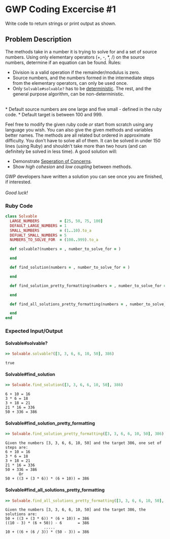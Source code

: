 # GWP Coding Excercise #1
Write code to return strings or print output as shown.

## Problem Description
The methods take in a number it is trying to solve for and a set of source numbers. Using only elementary operators (+, -, *, /) on the source numbers, determine if an equation can be found. Rules:
* Division is a valid operation if the remainder/modulus is zero.
* Source numbers, and the numbers formed in the intermediate steps from the elementary operators, can only be used once.
* Only `Solvable#solvable?` has to be [deterministic](https://en.wikipedia.org/wiki/Deterministic_algorithm). The rest, and the general purpose algorithm, can be non-deterministic.
<br />
* Default source numbers are one large and five small - defined in the ruby code.
* Default target is between 100 and 999.

Feel free to modify the given ruby code _or_ start from scratch using any language you wish. You can also give the given methods and variables better names. The methods are all related but ordered in approximate difficulty. You don't have to solve all of them. It can be solved in under 150 lines (using Ruby) and shouldn't take more than two hours (and can definitely be solved in less time). A good solution will:
* Demonstrate [Seperation of Concerns](https://en.wikipedia.org/wiki/Separation_of_concerns).
* Show _high cohesion_ and _low coupling_ between methods.

GWP developers have written a solution you can see once you are finished, if interested. <br />
<br />
*Good luck!*<br />

### Ruby Code
```ruby
class Solvable
  LARGE_NUMBERS         = [25, 50, 75, 100]
  DEFAULT_LARGE_NUMBERS = 1
  SMALL_NUMBERS         = (1..10).to_a
  DEFUALT_SMALL_NUMBERS = 5
  NUMBERS_TO_SOLVE_FOR  = (100..999).to_a

  def solvable?(numbers = , number_to_solve_for = )

  end

  def find_solution(numbers = , number_to_solve_for = )

  end

  def find_solution_pretty_formatting(numbers = , number_to_solve_for = )

  end

  def find_all_solutions_pretty_formatting(numbers = , number_to_solve_for = )

  end
end
```
### Expected Input/Output
#### Solvable#solvable?
```ruby
>> Solvable.solvable?([3, 3, 6, 6, 10, 50], 386)
```
```shell
true
```

#### Solvable#find_solution
```ruby
>> Solvable.find_solution([3, 3, 6, 6, 10, 50], 386)
```
```shell
6 + 10 = 16
3 * 6 = 18
3 + 18 = 21
21 * 16 = 336
50 + 336 = 386
```

#### Solvable#find_solution_pretty_formatting
```ruby
>> Solvable.find_solution_pretty_formatting([3, 3, 6, 6, 10, 50], 386)
```
```shell
Given the numbers [3, 3, 6, 6, 10, 50] and the target 386, one set of steps are:
6 + 10 = 16
3 * 6 = 18
3 + 18 = 21
21 * 16 = 336
50 + 336 = 386
      Or
50 + ((3 + (3 * 6)) * (6 + 10)) = 386
```

#### Solvable#find_all_solutions_pretty_formatting
```ruby
>> Solvable.find_all_solutions_pretty_formatting([3, 3, 6, 6, 10, 50], 386)
```
```shell
Given the numbers [3, 3, 6, 6, 10, 50] and the target 386, the solutions are:
50 + ((3 + (3 * 6)) * (6 + 10)) = 386
((10 - 3) * (6 + 50)) - 6       = 386
                 .....               
10 + ((6 + (6 / 3)) * (50 - 3)) = 386
```

